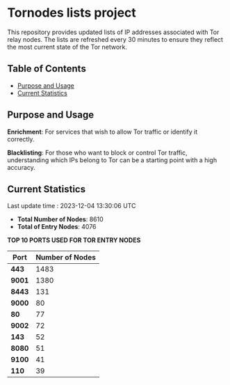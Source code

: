 # Tornodes lists project

This repository provides updated lists of IP addresses associated with Tor relay nodes. The lists are refreshed every 30 minutes to ensure they reflect the most current state of the Tor network.

## Table of Contents

- [Purpose and Usage](#purpose-and-usage)
- [Current Statistics](#current-statistics)


## Purpose and Usage

**Enrichment**: For services that wish to allow Tor traffic or identify it correctly.

**Blacklisting**: For those who want to block or control Tor traffic, understanding which IPs belong to Tor can be a starting point with a high accuracy.

## Current Statistics

Last update time : 2023-12-04 13:30:06 UTC

- **Total Number of Nodes**: 8610
- **Total of Entry Nodes**: 4076

**TOP 10 PORTS USED FOR TOR ENTRY NODES**

| **Port** | **Number of Nodes** |
|------|-----------------|
| **443**   | 1483  |
| **9001**   | 1380  |
| **8443**   | 131  |
| **9000**   | 80  |
| **80**   | 77  |
| **9002**   | 72  |
| **143**   | 52  |
| **8080**   | 51  |
| **9100**   | 41  |
| **110**   | 39  |

